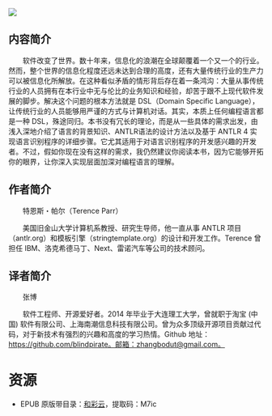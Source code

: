 ![](http://img3m4.ddimg.cn/81/33/25088364-1_u_3.jpg)

## 内容简介

　　软件改变了世界。数十年来，信息化的浪潮在全球颠覆着一个又一个的行业。然而，整个世界的信息化程度还远未达到合理的高度，还有大量传统行业的生产力可以被信息化所解放。在这种看似矛盾的情形背后存在着一条鸿沟：大量从事传统行业的人员拥有在本行业中无与伦比的业务知识和经验，却苦于跟不上现代软件发展的脚步。解决这个问题的根本方法就是 DSL（Domain Specific Language），让传统行业的人员能够用严谨的方式与计算机对话。其实，本质上任何编程语言都是一种 DSL，殊途同归。本书没有冗长的理论，而是从一些具体的需求出发，由浅入深地介绍了语言的背景知识、ANTLR语法的设计方法以及基于 ANTLR 4 实现语言识别程序的详细步骤。它尤其适用于对语言识别程序的开发感兴趣的开发者。不过，假如你现在没有这样的需求，我仍然建议你阅读本书，因为它能够开拓你的眼界，让你深入实现层面加深对编程语言的理解。

## 作者简介

　　特恩斯・帕尔（Terence Parr）

　　美国旧金山大学计算机系教授、研究生导师，他一直从事 ANTLR 项目（antlr.org）和模板引擎（stringtemplate.org）的设计和开发工作。Terence 曾担任 IBM、洛克希德马丁、Next、雷诺汽车等公司的技术顾问。

## 译者简介

　　张博

　　软件工程师、开源爱好者。2014 年毕业于大连理工大学，曾就职于淘宝 (中国) 软件有限公司、上海南潮信息科技有限公司。曾为众多顶级开源项目贡献过代码，对于新技术有强烈的兴趣和高度的学习热情。Github 地址：https://github.com/blindpirate。邮箱：zhangbodut@gmail.com。

# 资源

* EPUB 原版带目录：[和彩云](http://caiyun.feixin.10086.cn/dl/0n5CsgF8rBQ5t)，提取码：M7ic

